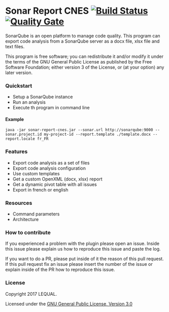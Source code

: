 # Sonar Report CNES [![Build Status](https://travis-ci.org/lequal/sonar-cnes-report.svg?branch=master)](https://travis-ci.org/lequal/sonar-cnes-report) [![Quality Gate](https://sonarcloud.io/api/badges/gate?key=fr.cnes.sonar%3Asonar-cnes-report)](https://sonarcloud.io/dashboard?id=fr.cnes.sonar%3Asonar-cnes-report)
SonarQube is an open platform to manage code quality. This program can export code analysis from a SonarQube server as a docx file, xlsx file and text files.

This program is free software; you can redistribute it and/or modify it under the terms of the GNU General Public License as published by the Free Software Foundation; either version 3 of the License, or (at your option) any later version.

### Quickstart
- Setup a SonarQube instance
- Run an analysis
- Execute th program in command line

#### Example
````
java -jar sonar-report-cnes.jar --sonar.url http://sonarqube:9000 --sonar.project.id my-project-id --report.template ./template.docx --report.locale fr_FR
````

### Features
- Export code analysis as a set of files
- Export code analysis configuration
- Use custom templates
- Get a custom OpenXML (docx, xlsx) report
- Get a dynamic pivot table with all issues
- Export in french or english

### Resources
- Command parameters
- Architecture

### How to contribute
If you experienced a problem with the plugin please open an issue. Inside this issue please explain us how to reproduce this issue and paste the log.

If you want to do a PR, please put inside of it the reason of this pull request. If this pull request fix an issue please insert the number of the issue or explain inside of the PR how to reproduce this issue.

### License
Copyright 2017 LEQUAL.

Licensed under the [GNU General Public License, Version 3.0](https://www.gnu.org/licenses/gpl.txt)
